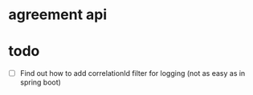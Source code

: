 # agreement api

# todo

- [ ] Find out how to add correlationId filter for logging (not as easy as in spring boot)